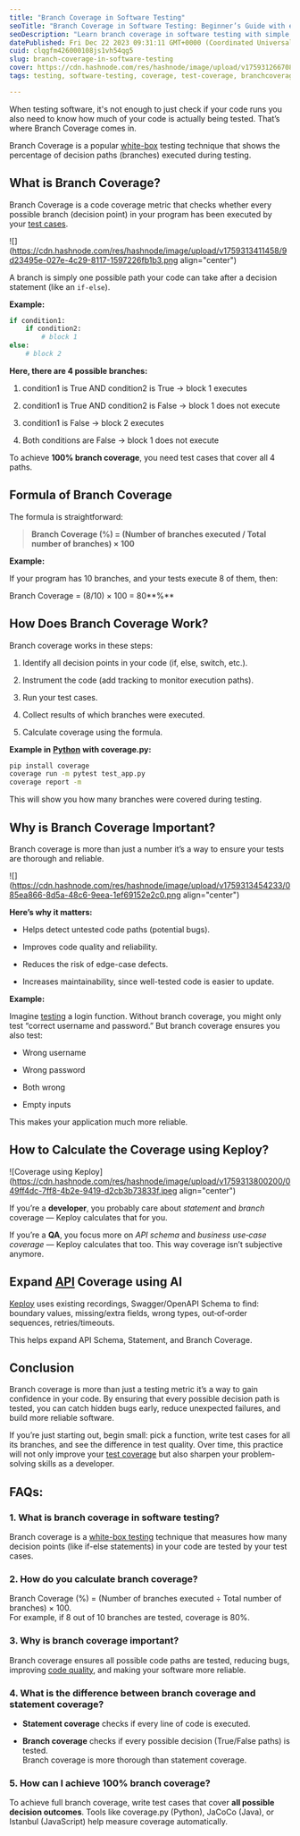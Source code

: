 ```yaml
---
title: "Branch Coverage in Software Testing"
seoTitle: "Branch Coverage in Software Testing: Beginner’s Guide with examples"
seoDescription: "Learn branch coverage in software testing with simple examples. Understand its importance, formula, and how it improves code quality. Perfect for beginners."
datePublished: Fri Dec 22 2023 09:31:11 GMT+0000 (Coordinated Universal Time)
cuid: clqgfm426000108js1vh54qg5
slug: branch-coverage-in-software-testing
cover: https://cdn.hashnode.com/res/hashnode/image/upload/v1759312667085/6063b24b-8c75-43ae-b5b9-21d55510273a.png
tags: testing, software-testing, coverage, test-coverage, branchcoverage, branch-coverage

---
```


When testing software, it's not enough to just check if your code runs you also need to know how much of your code is actually being tested. That’s where Branch Coverage comes in.

Branch Coverage is a popular [white-box](https://keploy.io/blog/community/black-box-testing-and-white-box-testing-a-complete-guide) testing technique that shows the percentage of decision paths (branches) executed during testing.

## What is Branch Coverage?

Branch Coverage is a code coverage metric that checks whether every possible branch (decision point) in your program has been executed by your [test cases](https://keploy.io/blog/community/a-guide-to-test-cases-in-software-testing).

![](https://cdn.hashnode.com/res/hashnode/image/upload/v1759313411458/9d23495e-027e-4c29-8117-1597226fb1b3.png align="center")

A branch is simply one possible path your code can take after a decision statement (like an `if-else`).

**Example:**

```python
if condition1:
    if condition2:
        # block 1
else:
    # block 2
```

**Here, there are 4 possible branches:**

1. condition1 is True AND condition2 is True → block 1 executes
    
2. condition1 is True AND condition2 is False → block 1 does not execute
    
3. condition1 is False → block 2 executes
    
4. Both conditions are False → block 1 does not execute
    

To achieve **100% branch coverage**, you need test cases that cover all 4 paths.

## Formula of Branch Coverage

The formula is straightforward:

> **Branch Coverage (%) = (Number of branches executed / Total number of branches) × 100**

**Example:**

If your program has 10 branches, and your tests execute 8 of them, then:

Branch Coverage = (8/10) × 100 = 80**%**

## How Does Branch Coverage Work?

Branch coverage works in these steps:

1. Identify all decision points in your code (if, else, switch, etc.).
    
2. Instrument the code (add tracking to monitor execution paths).
    
3. Run your test cases.
    
4. Collect results of which branches were executed.
    
5. Calculate coverage using the formula.
    

**Example in** [**Python**](https://keploy.io/blog/community/python-unit-testing-a-complete-guide) **with coverage.py:**

```bash
pip install coverage
coverage run -m pytest test_app.py
coverage report -m
```

This will show you how many branches were covered during testing.

## Why is Branch Coverage Important?

Branch coverage is more than just a number it’s a way to ensure your tests are thorough and reliable.

![](https://cdn.hashnode.com/res/hashnode/image/upload/v1759313454233/085ea866-8d5a-48c6-9eea-1ef69152e2c0.png align="center")

**Here’s why it matters:**

* Helps detect untested code paths (potential bugs).
    
* Improves code quality and reliability.
    
* Reduces the risk of edge-case defects.
    
* Increases maintainability, since well-tested code is easier to update.
    

**Example:**

Imagine [testing](https://keploy.io/blog/community/testing-methodologies-in-software-testing) a login function. Without branch coverage, you might only test “correct username and password.” But branch coverage ensures you also test:

* Wrong username
    
* Wrong password
    
* Both wrong
    
* Empty inputs
    

This makes your application much more reliable.

## How to Calculate the Coverage using Keploy?

![Coverage using Keploy](https://cdn.hashnode.com/res/hashnode/image/upload/v1759313800200/049ff4dc-7ff8-4b2e-9419-d2cb3b73833f.jpeg align="center")

If you’re a **developer**, you probably care about *statement* and *branch* coverage — Keploy calculates that for you.

If you’re a **QA**, you focus more on *API schema* and *business use‑case coverage* — Keploy calculates that too. This way coverage isn’t subjective anymore.

## **Expand** [**API**](https://app.keploy.io/api-testing/start) **Coverage using AI**

[Keploy](https://keploy.io/docs/server/sdk-installation/go/) uses existing recordings, Swagger/OpenAPI Schema to find: boundary values, missing/extra fields, wrong types, out‑of‑order sequences, retries/timeouts.

This helps expand API Schema, Statement, and Branch Coverage.

## Conclusion

Branch coverage is more than just a testing metric it’s a way to gain confidence in your code. By ensuring that every possible decision path is tested, you can catch hidden bugs early, reduce unexpected failures, and build more reliable software.

If you’re just starting out, begin small: pick a function, write test cases for all its branches, and see the difference in test quality. Over time, this practice will not only improve your [test coverage](https://keploy.io/code-coverage) but also sharpen your problem-solving skills as a developer.

## FAQs:

### 1\. What is branch coverage in software testing?

Branch coverage is a [white-box testing](https://keploy.io/docs/concepts/reference/glossary/white-box-testing/) technique that measures how many decision points (like if-else statements) in your code are tested by your test cases.

### 2\. How do you calculate branch coverage?

Branch Coverage (%) = (Number of branches executed ÷ Total number of branches) × 100.  
For example, if 8 out of 10 branches are tested, coverage is 80%.

### 3\. Why is branch coverage important?

Branch coverage ensures all possible code paths are tested, reducing bugs, improving [code quality](https://keploy.io/blog/community/understand-the-role-of-continuous-testing-in-ci-cd), and making your software more reliable.

### 4\. What is the difference between branch coverage and statement coverage?

* **Statement coverage** checks if every line of code is executed.
    
* **Branch coverage** checks if every possible decision (True/False paths) is tested.  
    Branch coverage is more thorough than statement coverage.
    

### 5\. How can I achieve 100% branch coverage?

To achieve full branch coverage, write test cases that cover **all possible decision outcomes**. Tools like coverage.py (Python), JaCoCo (Java), or Istanbul (JavaScript) help measure coverage automatically.
